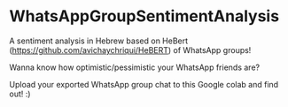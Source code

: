 # WhatsAppGroupSentimentAnalysis
A sentiment analysis in Hebrew based on HeBert (https://github.com/avichaychriqui/HeBERT) of WhatsApp groups!

Wanna know how optimistic/pessimistic your WhatsApp friends are?

Upload your exported WhatsApp group chat to this Google colab and find out! :)
